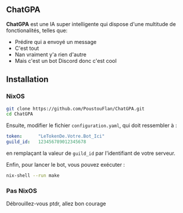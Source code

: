 ## ChatGPA

**ChatGPA** est une IA super intelligente qui dispose d'une multitude de
fonctionalités, telles que:
 - Prédire qui a envoyé un message
 - C'est tout
 - Nan vraiment y'a rien d'autre
 - Mais c'est un bot Discord donc c'est cool

## Installation

### NixOS

```bash
git clone https://github.com/PoustouFlan/ChatGPA.git
cd ChatGPA
```
Ensuite, modifier le fichier `configuration.yaml`, qui doit
ressembler à :
```yaml
token:      "LeTokenDe.Votre.Bot_Ici"
guild_id:   123456789012345678
```
en remplaçant la valeur de `guild_id` par l'identifiant de votre serveur.

Enfin, pour lancer le bot, vous pouvez exécuter :
```bash
nix-shell --run make
```

### Pas NixOS

Débrouillez-vous ptdr, allez bon courage

